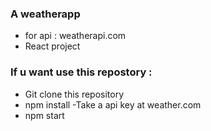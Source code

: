 ### A weatherapp

- for api : weatherapi.com
- React project

###  If u want use this repostory :

-  Git clone this repository
-  npm install
-Take a api key  at weather.com
-  npm start

